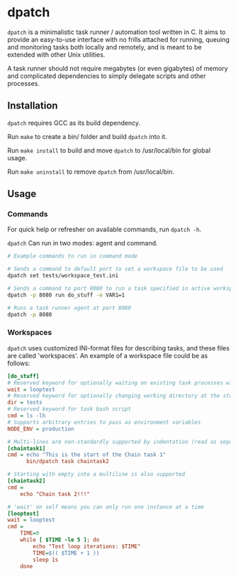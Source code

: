 dpatch
==========

`dpatch` is a minimalistic task runner / automation tool written in C. It aims to provide an easy-to-use interface with no frills attached for running, queuing and monitoring tasks both locally and remotely, and is meant to be extended with other Unix utilities.

A task runner should not require megabytes (or even gigabytes) of memory and complicated dependencies to simply delegate scripts and other processes.

## Installation

`dpatch` requires GCC as its build dependency.

Run `make` to create a bin/ folder and build `dpatch` into it.

Run `make install` to build and move `dpatch` to /usr/local/bin for global usage.

Run `make uninstall` to remove `dpatch` from /usr/local/bin.

## Usage

### Commands

For quick help or refresher on available commands, run `dpatch -h`.

`dpatch` Can run in two modes: agent and command.
```sh
# Example commands to run in command mode

# Sends a command to default port to set a workspace file to be used
dpatch set tests/workspace_test.ini

# Sends a command to port 8080 to run a task specified in active workspace with a variable
dpatch -p 8080 run do_stuff -e VAR1=1 

# Runs a task runner agent at port 8080
dpatch -p 8080

```

### Workspaces

`dpatch` uses customized INI-format files for describing tasks, and these files are called 'workspaces'. An example of a workspace file could be as follows:
```ini
[do_stuff]
# Reserved keyword for optionally waiting on existing task processes with given name
wait = looptest
# Reserved keyword for optionally changing working directory at the start of task
dir = tests
# Reserved keyword for task bash script
cmd = ls -lh
# Supports arbitrary entries to pass as environment variables
NODE_ENV = production

# Multi-lines are non-standardly supported by indentation (read as separate commands as it would in a bash file)
[chaintask1]
cmd = echo "This is the start of the Chain task 1"
      bin/dpatch task chaintask2

# Starting with empty into a multiline is also supported
[chaintask2]
cmd =
    echo "Chain task 2!!!"

# 'wait' on self means you can only run one instance at a time
[looptest]
wait = looptest
cmd =
    TIME=0
    while [ $TIME -le 5 ]; do
        echo "Test loop iterations: $TIME"
        TIME=$(( $TIME + 1 ))
        sleep 1s
    done
```
